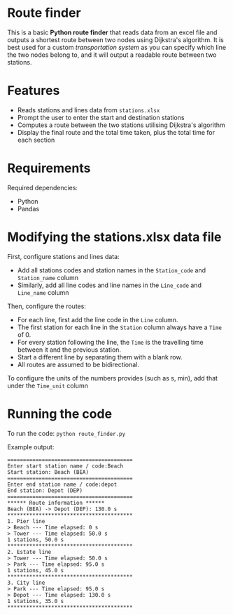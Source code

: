 # Route finder
This is a basic **Python route finder** that reads data from an excel file and outputs a shortest route between two nodes using Dijkstra's algorithm. It is best used for a custom *transportation system* as you can specify which line the two nodes belong to, and it will output a readable route between two stations. 

# Features 
- Reads stations and lines data from `stations.xlsx`
- Prompt the user to enter the start and destination stations
- Computes a route between the two stations utilising Dijkstra's algorithm
- Display the final route and the total time taken, plus the total time for each section

# Requirements 
Required dependencies:
- Python
- Pandas

# Modifying the stations.xlsx data file
First, configure stations and lines data: 
- Add all stations codes and station names in the `Station_code` and `Station_name` column
- Similarly, add all line codes and line names in the `Line_code` and `Line_name` column

Then, configure the routes:
- For each line, first add the line code in the `Line` column.
- The first station for each line in the `Station` column always have a `Time` of 0.
- For every station following the line, the `Time` is the travelling time between it and the previous station.
- Start a different line by separating them with a blank row.
- All routes are assumed to be bidirectional.

To configure the units of the numbers provides (such as s, min), add that under the `Time_unit` column

# Running the code
To run the code:
```python route_finder.py```

Example output:
```
========================================
Enter start station name / code:Beach
Start station: Beach (BEA)
========================================
Enter end station name / code:depot
End station: Depot (DEP)
========================================
****** Route information ******
Beach (BEA) -> Depot (DEP): 130.0 s
****************************************
1. Pier line
> Beach --- Time elapsed: 0 s
> Tower --- Time elapsed: 50.0 s
1 stations, 50.0 s
****************************************
2. Estate line
> Tower --- Time elapsed: 50.0 s
> Park --- Time elapsed: 95.0 s
1 stations, 45.0 s
****************************************
3. City line
> Park --- Time elapsed: 95.0 s
> Depot --- Time elapsed: 130.0 s
1 stations, 35.0 s
****************************************
```
